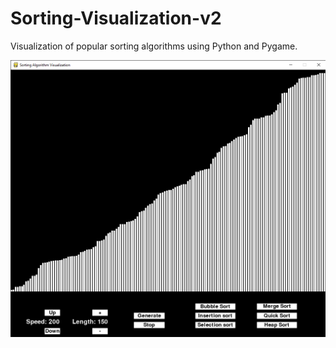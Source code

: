 # Sorting-Visualization-v2
Visualization of popular sorting algorithms using Python and Pygame.

![Sorting-Visualization-v2](/Screenshot.png?raw=true "Sorting-Visualization")

